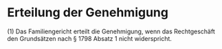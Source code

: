 # Erteilung der Genehmigung

(1) Das Familiengericht erteilt die Genehmigung, wenn das Rechtgeschäft den Grundsätzen nach § 1798 Absatz 1 nicht widerspricht.